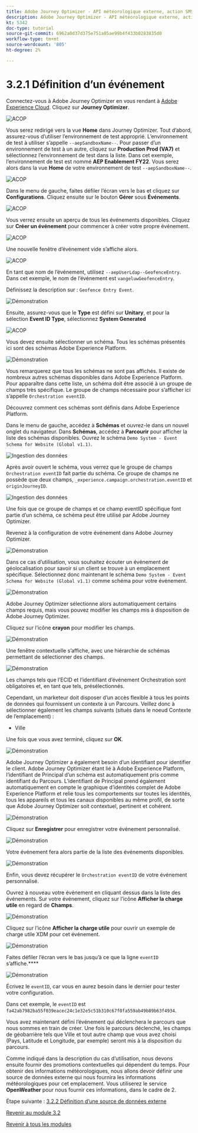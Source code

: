```yaml
---
title: Adobe Journey Optimizer - API météorologique externe, action SMS, etc. - Définir un événement
description: Adobe Journey Optimizer - API météorologique externe, action SMS, etc.
kt: 5342
doc-type: tutorial
source-git-commit: 6962a0d37d375e751a05ae99b4f433b0283835d0
workflow-type: tm+mt
source-wordcount: '805'
ht-degree: 2%

---
```


# 3.2.1 Définition d’un événement

Connectez-vous à Adobe Journey Optimizer en vous rendant à [Adobe Experience Cloud](https://experience.adobe.com?lang=fr). Cliquez sur **Journey Optimizer**.

![ACOP](./../../../modules/ajo-b2c/module3.1/images/acophome.png)

Vous serez redirigé vers la vue **Home** dans Journey Optimizer. Tout d’abord, assurez-vous d’utiliser l’environnement de test approprié. L’environnement de test à utiliser s’appelle `--aepSandboxName--`. Pour passer d’un environnement de test à un autre, cliquez sur **Production Prod (VA7)** et sélectionnez l’environnement de test dans la liste. Dans cet exemple, l’environnement de test est nommé **AEP Enablement FY22**. Vous serez alors dans la vue **Home** de votre environnement de test `--aepSandboxName--`.

![ACOP](./../../../modules/ajo-b2c/module3.1/images/acoptriglp.png)

Dans le menu de gauche, faites défiler l’écran vers le bas et cliquez sur **Configurations**. Cliquez ensuite sur le bouton **Gérer** sous **Événements**.

![ACOP](./images/acopmenu.png)

Vous verrez ensuite un aperçu de tous les événements disponibles. Cliquez sur **Créer un événement** pour commencer à créer votre propre événement.

![ACOP](./images/emptyevent.png)

Une nouvelle fenêtre d’événement vide s’affiche alors.

![ACOP](./images/emptyevent1.png)

En tant que nom de l’événement, utilisez `--aepUserLdap--GeofenceEntry`. Dans cet exemple, le nom de l’événement est `vangeluwGeofenceEntry`.

Définissez la description sur : `Geofence Entry Event`.

![Démonstration](./images/evname.png)

Ensuite, assurez-vous que le **Type** est défini sur **Unitary**, et pour la sélection **Event ID Type**, sélectionnez **System Generated**

![ACOP](./images/eventidtype.png)

Vous devez ensuite sélectionner un schéma. Tous les schémas présentés ici sont des schémas Adobe Experience Platform.

![Démonstration](./images/evschema.png)

Vous remarquerez que tous les schémas ne sont pas affichés. Il existe de nombreux autres schémas disponibles dans Adobe Experience Platform.
Pour apparaître dans cette liste, un schéma doit être associé à un groupe de champs très spécifique. Le groupe de champs nécessaire pour s’afficher ici s’appelle `Orchestration eventID`.

Découvrez comment ces schémas sont définis dans Adobe Experience Platform.

Dans le menu de gauche, accédez à **Schémas** et ouvrez-le dans un nouvel onglet du navigateur. Dans **Schémas**, accédez à **Parcourir** pour afficher la liste des schémas disponibles.
Ouvrez le schéma `Demo System - Event Schema for Website (Global v1.1)`.

![Ingestion des données](./images/schemas.png)

Après avoir ouvert le schéma, vous verrez que le groupe de champs `Orchestration eventID` fait partie du schéma.
Ce groupe de champs ne possède que deux champs, `_experience.campaign.orchestration.eventID` et `originJourneyID`.

![Ingestion des données](./images/schemageo.png)

Une fois que ce groupe de champs et ce champ eventID spécifique font partie d’un schéma, ce schéma peut être utilisé par Adobe Journey Optimizer.

Revenez à la configuration de votre événement dans Adobe Journey Optimizer.

![Démonstration](./images/evschema.png)

Dans ce cas d’utilisation, vous souhaitez écouter un événement de géolocalisation pour savoir si un client se trouve à un emplacement spécifique. Sélectionnez donc maintenant le schéma `Demo System - Event Schema for Website (Global v1.1)` comme schéma pour votre événement.

![Démonstration](./images/evschema1.png)

Adobe Journey Optimizer sélectionne alors automatiquement certains champs requis, mais vous pouvez modifier les champs mis à disposition de Adobe Journey Optimizer.

Cliquez sur l’icône **crayon** pour modifier les champs.

![Démonstration](./images/editfields.png)

Une fenêtre contextuelle s’affiche, avec une hiérarchie de schémas permettant de sélectionner des champs.

![Démonstration](./images/popup.png)

Les champs tels que l’ECID et l’identifiant d’événement Orchestration sont obligatoires et, en tant que tels, présélectionnés.

Cependant, un marketeur doit disposer d’un accès flexible à tous les points de données qui fournissent un contexte à un Parcours. Veillez donc à sélectionner également les champs suivants (situés dans le noeud Contexte de l’emplacement) :

- Ville

Une fois que vous avez terminé, cliquez sur **OK**.

![Démonstration](./images/popupok.png)

Adobe Journey Optimizer a également besoin d’un identifiant pour identifier le client. Adobe Journey Optimizer étant lié à Adobe Experience Platform, l’identifiant de Principal d’un schéma est automatiquement pris comme identifiant du Parcours.
L’identifiant de Principal prend également automatiquement en compte le graphique d’identités complet de Adobe Experience Platform et relie tous les comportements sur toutes les identités, tous les appareils et tous les canaux disponibles au même profil, de sorte que Adobe Journey Optimizer soit contextuel, pertinent et cohérent.

![Démonstration](./images/eventidentifier.png)

Cliquez sur **Enregistrer** pour enregistrer votre événement personnalisé.

![Démonstration](./images/save.png)

Votre événement fera alors partie de la liste des événements disponibles.

![Démonstration](./images/eventlist.png)

Enfin, vous devez récupérer le `Orchestration eventID` de votre événement personnalisé.

Ouvrez à nouveau votre événement en cliquant dessus dans la liste des événements.
Sur votre événement, cliquez sur l’icône **Afficher la charge utile** en regard de **Champs**.

![Démonstration](./images/eventlist1.png)

Cliquez sur l’icône **Afficher la charge utile** pour ouvrir un exemple de charge utile XDM pour cet événement.

![Démonstration](./images/fieldseyepayload.png)

Faites défiler l’écran vers le bas jusqu’à ce que la ligne `eventID` s’affiche.****

![Démonstration](./images/fieldseyepayloadev.png)

Écrivez le `eventID`, car vous en aurez besoin dans le dernier pour tester votre configuration.

Dans cet exemple, le `eventID` est `fa42ab7982ba55f039eacec24c1e32e5c51b310c67f0fa559ab49b89b63f4934`.

Vous avez maintenant défini l’événement qui déclenchera le parcours que nous sommes en train de créer. Une fois le parcours déclenché, les champs de géobarrière tels que Ville et tout autre champ que vous avez choisi (Pays, Latitude et Longitude, par exemple) seront mis à la disposition du parcours.

Comme indiqué dans la description du cas d’utilisation, nous devons ensuite fournir des promotions contextuelles qui dépendent du temps. Pour obtenir des informations météorologiques, nous allons devoir définir une source de données externe qui nous fournira les informations météorologiques pour cet emplacement. Vous utiliserez le service **OpenWeather** pour nous fournir ces informations, dans le cadre de 2.

Étape suivante : [3.2.2 Définition d’une source de données externe](./ex2.md)

[Revenir au module 3.2](journey-orchestration-external-weather-api-sms.md)

[Revenir à tous les modules](../../../overview.md)
